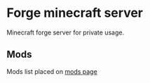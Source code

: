 # Forge minecraft server
Minecraft forge server for private usage.

## Mods
Mods list placed on [mods page](mods/README.md)